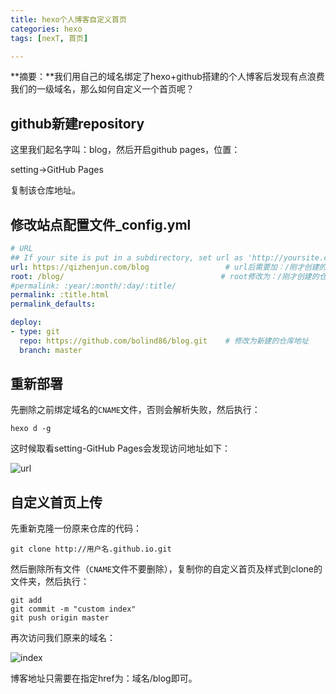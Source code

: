 ```yaml
---
title: hexo个人博客自定义首页
categories: hexo
tags: [nexT, 首页]

---
```


**摘要：**我们用自己的域名绑定了hexo+github搭建的个人博客后发现有点浪费我们的一级域名，那么如何自定义一个首页呢？

<!-- more -->

## github新建repository

这里我们起名字叫：blog，然后开启github pages，位置：

setting->GitHub Pages

复制该仓库地址。

## 修改站点配置文件_config.yml

```yml
# URL
## If your site is put in a subdirectory, set url as 'http://yoursite.com/child' and root as '/child/'
url: https://qizhenjun.com/blog					# url后需要加：/刚才创建的仓库名
root: /blog/								   # root修改为：/刚才创建的仓库名/
#permalink: :year/:month/:day/:title/
permalink: :title.html
permalink_defaults:
```

```yml
deploy:
- type: git
  repo: https://github.com/bolind86/blog.git	# 修改为新建的仓库地址
  branch: master
```

## 重新部署

先删除之前绑定域名的`CNAME`文件，否则会解析失败，然后执行：

```shell
hexo d -g
```

这时候取看setting-GitHub Pages会发现访问地址如下：

![url](http://img.qizhenjun.com/TIM%E5%9B%BE%E7%89%8720181012092340.png)

## 自定义首页上传

先重新克隆一份原来仓库的代码：

```shell
git clone http://用户名.github.io.git
```

然后删除所有文件（`CNAME`文件不要删除），复制你的自定义首页及样式到clone的文件夹，然后执行：

```shell
git add
git commit -m "custom index"
git push origin master
```

再次访问我们原来的域名：

![index](http://img.qizhenjun.com/TIM%E6%88%AA%E5%9B%BE20181012093302.png)

博客地址只需要在指定href为：域名/blog即可。